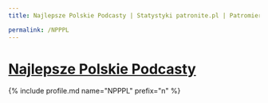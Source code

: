 ```yaml
---
title: Najlepsze Polskie Podcasty | Statystyki patronite.pl | Patromierz

permalink: /NPPPL
---
```


# [Najlepsze Polskie Podcasty](https://patronite.pl/NPPPL)

{% include profile.md name="NPPPL" prefix="n" %}
